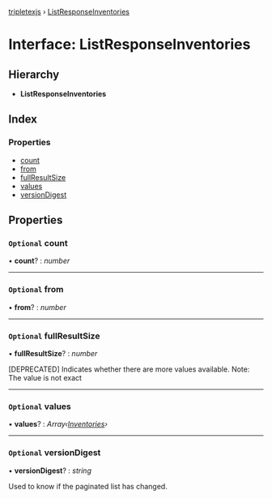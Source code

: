 [tripletexjs](../README.md) › [ListResponseInventories](listresponseinventories.md)

# Interface: ListResponseInventories

## Hierarchy

* **ListResponseInventories**

## Index

### Properties

* [count](listresponseinventories.md#optional-count)
* [from](listresponseinventories.md#optional-from)
* [fullResultSize](listresponseinventories.md#optional-fullresultsize)
* [values](listresponseinventories.md#optional-values)
* [versionDigest](listresponseinventories.md#optional-versiondigest)

## Properties

### `Optional` count

• **count**? : *number*

___

### `Optional` from

• **from**? : *number*

___

### `Optional` fullResultSize

• **fullResultSize**? : *number*

[DEPRECATED] Indicates whether there are more values available. Note: The value is not exact

___

### `Optional` values

• **values**? : *Array‹[Inventories](inventories.md)›*

___

### `Optional` versionDigest

• **versionDigest**? : *string*

Used to know if the paginated list has changed.
